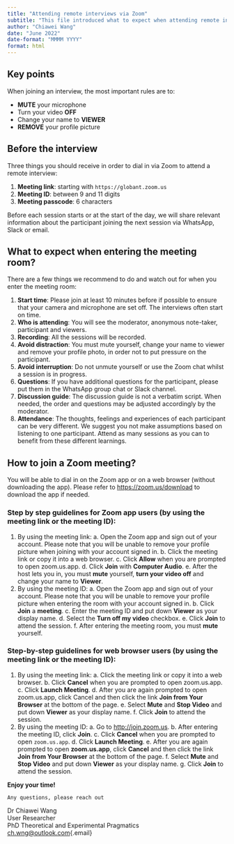 ---title: "Attending remote interviews via Zoom"subtitle: "This file introduced what to expect when attending remote interviews"author: "Chiawei Wang"date: "June 2022"date-format: "MMMM YYYY"format: html---## Key pointsWhen joining an interview, the most important rules are to:-   **MUTE** your microphone-   Turn your video **OFF**-   Change your name to **VIEWER**-   **REMOVE** your profile picture## Before the interviewThree things you should receive in order to dial in via Zoom to attend a remote interview:1.  **Meeting link**: starting with `https://globant.zoom.us`2.  **Meeting ID**: between 9 and 11 digits3.  **Meeting passcode**: 6 charactersBefore each session starts or at the start of the day, we will share relevant information about the participant joining the next session via WhatsApp, Slack or email.## What to expect when entering the meeting room?There are a few things we recommend to do and watch out for when you enter the meeting room:1.  **Start time**: Please join at least 10 minutes before if possible to ensure that your camera and microphone are set off. The interviews often start on time.2.  **Who is attending**: You will see the moderator, anonymous note-taker, participant and viewers.3.  **Recording**: All the sessions will be recorded.4.  **Avoid distraction**: You must mute yourself, change your name to viewer and remove your profile photo, in order not to put pressure on the participant.5.  **Avoid interruption**: Do not unmute yourself or use the Zoom chat whilst a session is in progress.6.  **Questions**: If you have additional questions for the participant, please put them in the WhatsApp group chat or Slack channel.7.  **Discussion guide**: The discussion guide is not a verbatim script. When needed, the order and questions may be adjusted accordingly by the moderator.8.  **Attendance**: The thoughts, feelings and experiences of each participant can be very different. We suggest you not make assumptions based on listening to one participant. Attend as many sessions as you can to benefit from these different learnings.## How to join a Zoom meeting?You will be able to dial in on the Zoom app or on a web browser (without downloading the app). Please refer to <https://zoom.us/download> to download the app if needed.### **Step by step guidelines for Zoom app users** (by using the meeting link or the meeting ID):1.  By using the meeting link:    a.  Open the Zoom app and sign out of your account. Please note that you will be unable to remove your profile picture when joining with your account signed in.    b.  Click the meeting link or copy it into a web browser.    c.  Click **Allow** when you are prompted to open zoom.us.app.    d.  Click **Join** with **Computer Audio**.    e.  After the host lets you in, you must **mute** yourself, **turn your video off** and change your name to **Viewer**.2.  By using the meeting ID:    a.  Open the Zoom app and sign out of your account. Please note that you will be unable to remove your profile picture when entering the room with your account signed in.    b.  Click **Join** a **meeting**.    c.  Enter the meeting ID and put down **Viewer** as your display name.    d.  Select the **Turn off my video** checkbox.    e.  Click **Join** to attend the session.    f.  After entering the meeting room, you must **mute** yourself.### Step-by-step guidelines for web browser users (by using the meeting link or the meeting ID):1.  By using the meeting link:    a.  Click the meeting link or copy it into a web browser.    b.  Click **Cancel** when you are prompted to open zoom.us.app.    c.  Click **Launch Meeting**.    d.  After you are again prompted to open zoom.us.app, click Cancel and then click the link **Join from Your Browser** at the bottom of the page.    e.  Select **Mute** and **Stop Video** and put down **Viewer** as your display name.    f.  Click **Join** to attend the session.2.  By using the meeting ID:    a.  Go to <http://join.zoom.us>.    b.  After entering the meeting ID, click **Join**.    c.  Click **Cancel** when you are prompted to open `zoom.us.app`.    d.  Click **Launch Meeting**.    e.  After you are again prompted to open **zoom.us.app**, click **Cancel** and then click the link **Join from Your Browser** at the bottom of the page.    f.  Select **Mute** and **Stop Video** and put down **Viewer** as your display name.    g.  Click **Join** to attend the session.**Enjoy your time!**`Any questions, please reach out`Dr Chiawei Wang\User Researcher\PhD Theoretical and Experimental Pragmatics\[ch.wng\@outlook.com](mailto:ch.wng@outlook.com){.email}